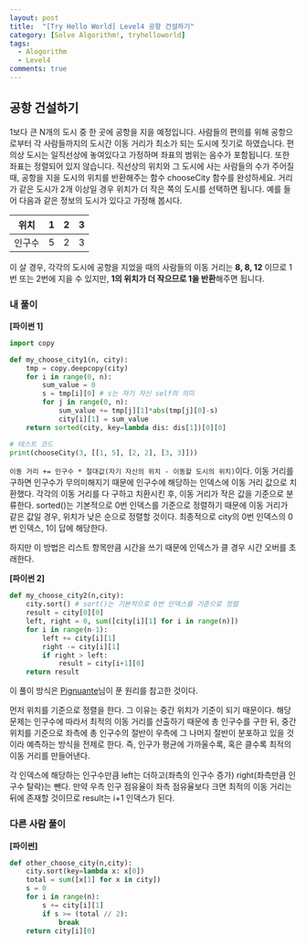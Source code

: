 ```yaml
---
layout: post
title:  "[Try Hello World] Level4 공항 건설하기"
category: [Solve Algorithm!, tryhelloworld]
tags:
  - Alogorithm
  - Level4
comments: true
---
```


## 공항 건설하기
1보다 큰 N개의 도시 중 한 곳에 공항을 지을 예정입니다. 사람들의 편의를 위해 공항으로부터 각 사람들까지의 도시간 이동 거리가 최소가 되는 도시에 짓기로 하였습니다. 편의상 도시는 일직선상에 놓여있다고 가정하며 좌표의 범위는 음수가 포함됩니다. 또한 좌표는 정렬되어 있지 않습니다. 직선상의 위치와 그 도시에 사는 사람들의 수가 주어질 때, 공항을 지을 도시의 위치를 반환해주는 함수 chooseCity 함수를 완성하세요. 거리가 같은 도시가 2개 이상일 경우 위치가 더 작은 쪽의 도시를 선택하면 됩니다. 예를 들어 다음과 같은 정보의 도시가 있다고 가정해 봅시다.

|위치|1|2|3|
|:---:|:---:|:---:|:---:|
|인구수|5|2|3|

이 살 경우, 각각의 도시에 공항을 지었을 때의 사람들의 이동 거리는 **8, 8, 12** 이므로 1번 또는 2번에 지을 수 있지만, **1의 위치가 더 작으므로 1을 반환**해주면 됩니다.

### 내 풀이

**[파이썬 1]**

```python
import copy

def my_choose_city1(n, city):
    tmp = copy.deepcopy(city)
    for i in range(0, n):
        sum_value = 0
        s = tmp[i][0] # s는 자기 자신 self의 의미
        for j in range(0, n):
            sum_value += tmp[j][1]*abs(tmp[j][0]-s)
            city[i][1] = sum_value
    return sorted(city, key=lambda dis: dis[1])[0][0]

# 테스트 코드
print(chooseCity(3, [[1, 5], [2, 2], [3, 3]]))
```

`이동 거리 += 인구수 * 절대값(자기 자신의 위치 - 이동할 도시의 위치)`이다. 이동 거리를 구하면 인구수가 무의미해지기 때문에 인구수에 해당하는 인덱스에 이동 거리 값으로 치환했다. 각각의 이동 거리를 다 구하고 치환시킨 후, 이동 거리가 작은 값을 기준으로 분류한다. sorted()는 기본적으로 0번 인덱스를 기준으로 정렬하기 때문에 이동 거리가 같은 값일 경우, 위치가 낮은 순으로 정렬할 것이다. 최종적으로 city의 0번 인덱스의 0번 인덱스, 1이 답에 해당한다.

하지만 이 방법은 리스트 항목만큼 시간을 쓰기 때문에 인덱스가 클 경우 시간 오버를 초래한다.

**[파이썬 2]**

```python
def my_choose_city2(n,city):
    city.sort() # sort()는 기본적으로 0번 인덱스를 기준으로 정렬
    result = city[0][0]
    left, right = 0, sum([city[i][1] for i in range(n)])
    for i in range(n-1):
        left += city[i][1]
        right -= city[i][1]
        if right > left:
            result = city[i+1][0]
    return result
```



이 풀이 방식은 [Pignuante](https://pignuante.github.io/2017-06-21/TryHelloWorldLevel4_2/)님이 푼 원리를 참고한 것이다.

먼저 위치를 기준으로 정렬을 한다. 그 이유는 중간 위치가 기준이 되기 때문이다.
해당 문제는 인구수에 따라서 최적의 이동 거리를 산출하기 때문에 총 인구수를 구한 뒤, 중간 위치를 기준으로 좌측에 총 인구수의 절반이 우측에 그 나머지 절반이 분포하고 있을 것이라 예측하는 방식을 전제로 한다. 
즉, 인구가 평균에 가까울수록, 혹은 클수록 최적의 이동 거리를 만들어낸다. 

각 인덱스에 해당하는 인구수만큼 left는 더하고(좌측의 인구수 증가) right(좌측만큼 인구수 탈락)는 뺀다. 만약 우측 인구 점유율이 좌측 점유율보다 크면 최적의 이동 거리는 뒤에 존재할 것이므로 result는 i+1 인덱스가 된다.

### 다른 사람 풀이

**[파이썬]**

```python
def other_choose_city(n,city):
    city.sort(key=lambda x: x[0])
    total = sum([x[1] for x in city])
    s = 0
    for i in range(n):
        s += city[i][1]
        if s >= (total // 2): 
            break
    return city[i][0]
```

